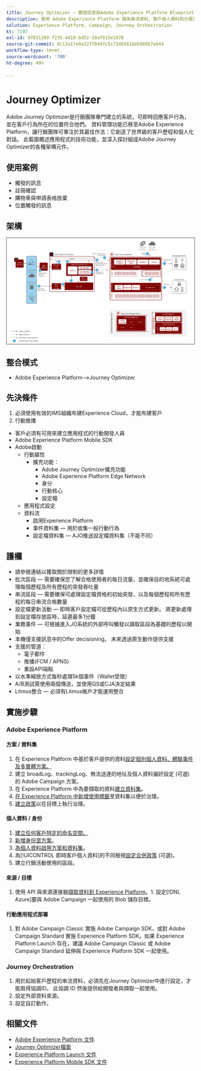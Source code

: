 ```yaml
---
title: Journey Optimizer — 觸發訊息與Adobe Experience Platform Blueprint
description: 使用 Adobe Experience Platform 做為串流資料、客戶個人資料和分眾的中心，執行觸發式訊息和體驗。
solution: Experience Platform, Campaign, Journey Orchestration
kt: 7197
exl-id: 97831309-f235-4418-bd52-28af815e1878
source-git-commit: dc13a1fe9a32f70497c5c73485618e6989b7a644
workflow-type: tm+mt
source-wordcount: '700'
ht-degree: 49%

---
```


# Journey Optimizer

Adobe Journey Optimizer是行銷團隊專門建立的系統，可即時回應客戶行為，並在客戶行為所在的位置符合他們。 資料管理功能已移至Adobe Experience Platform，讓行銷團隊可專注於其最佳作法：它創造了世界級的客戶歷程和個人化對話。  此藍圖概述應用程式的技術功能，並深入探討組成Adobe Journey Optimizer的各種架構元件。

## 使用案例

* 觸發的訊息
* 註冊確認
* 購物車與申請表格放棄
* 位置觸發的訊息

## 架構

<img src="assets/journey-optimizer.png" alt="觸發的訊息傳送與 Adobe Experience Platform Blueprint 之參考架構" style="border:1px solid #4a4a4a" />

## 整合模式

* Adobe Experience Platform—>Journey Optimizer

## 先決條件

1. 必須使用有效的IMS組織布建Experience Cloud，才能布建客戶
1. 行動推播

* 客戶必須有可用來建立應用程式的行動開發人員
* Adobe Experience Platform Mobile SDK
* Adobe啟動
   * 行動屬性
      * 擴充功能：
         * Adobe Journey Optimizer擴充功能
         * Adobe Experience Platform Edge Network
         * 身分
         * 行動核心
         * 設定檔
   * 應用程式設定
   * 資料流
      * 啟用Experience Platform
      * 事件資料集 — 用於收集一般行動行為
      * 設定檔資料集 — AJO推送設定檔資料集（不能不同）

## 護欄

* 請參閱連結以獲取關於限制的更多詳情
* 批次區段 — 需要確保您了解合格使用者的每日流量，並確保目的地系統可處理每個歷程及所有歷程的突發吞吐量
* 串流區段 — 需要確保可處理設定檔資格的初始突發，以及每個歷程和所有歷程的每日串流合格數量
* 設定檔更新活動 — 即時客戶設定檔可從歷程內以原生方式更新。  將更新處理到設定檔存放區時，延遲最多1分鐘
* 業務事件 — 可根據進入JO系統的外部呼叫觸發以讀取區段為基礎的歷程以開始
* 本機僅支援訊息中的Offer decisioning。 未來透過原生動作提供支援
* 支援的管道：
   * 電子郵件
   * 推播(FCM / APNS)
   * 重設API端點
* 以水準縮放方式每秒處理5k個事件（Wallet受限）
* A/B測試需使用兩個傳送，並使用QS或CJA決定結果
* Litmus整合 — 必須有Litmus帳戶才能運用整合

## 實施步驟

### Adobe Experience Platform

#### 方案 / 資料集

1. 在 Experience Platform 中基於客戶提供的資料[設定個別個人資料、體驗事件及多實體方案。](https://experienceleague.adobe.com/docs/platform-learn/tutorials/schemas/create-a-schema.html?lang=zh-Hant)
1. 建立 broadLog、trackingLog、無法送達的地址及個人資料偏好設定 (可選)　的 Adobe Campaign 方案。
1. 在 Experience Platform 中為要擷取的資料[建立資料集](https://experienceleague.adobe.com/docs/platform-learn/tutorials/data-ingestion/create-datasets-and-ingest-data.html?lang=zh-Hant)。
1. [在 Experience Platform 中新增使用標籤](https://experienceleague.adobe.com/docs/platform-learn/tutorials/data-governance/classify-data-using-governance-labels.html?lang=zh-Hant)至資料集以便於治理。
1. [建立政策](https://experienceleague.adobe.com/docs/platform-learn/tutorials/data-governance/create-data-usage-policies.html?lang=zh-Hant)以在目標上執行治理。

#### 個人資料 / 身份

1. [建立任何客戶特定的命名空間。](https://experienceleague.adobe.com/docs/platform-learn/tutorials/identities/label-ingest-and-verify-identity-data.html?lang=zh-Hant)
1. [新增身份至方案](https://experienceleague.adobe.com/docs/platform-learn/tutorials/identities/label-ingest-and-verify-identity-data.html)。
1. [為個人資料啟用方案和資料集](https://experienceleague.adobe.com/docs/platform-learn/tutorials/profiles/bring-data-into-the-real-time-customer-profile.html?lang=zh-Hant)。
1. 為[!UICONTROL 即時客戶個人資料]的不同檢視[設定合併政策](https://experienceleague.adobe.com/docs/platform-learn/tutorials/profiles/create-merge-policies.html?lang=zh-Hant) (可選)。
1. 建立行銷活動使用的區段。

#### 來源 / 目標

1. 使用 API 與來源連接器[擷取資料到 Experience Platform](https://experienceleague.adobe.com/?recommended=ExperiencePlatform-D-1-2020.1.dataingestion&amp;lang=zh-Hant)。1. 設定[!DNL Azure]要與 Adobe Campaign 一起使用的 Blob 儲存目標。

#### 行動應用程式部署

1. 對 Adobe Campaign Classic 實施 Adobe Campaign SDK，或對 Adobe Campaign Standard 實施 Experience Platform SDK。如果 Experience Platform Launch 存在，建議 Adobe Campaign Classic 或 Adobe Campaign Standard 延伸與 Experience Platform SDK 一起使用。


### Journey Orchestration

1. 用於起始客戶歷程的串流資料，必須先在Journey Optimizer中進行設定，才能取得協調ID。 此協調 ID 然後提供給開發者與擷取一起使用。
1. 設定外部資料來源。
1. 設定自訂動作。

## 相關文件

* [Adobe Experience Platform 文件](https://experienceleague.adobe.com/docs/experience-platform.html?lang=zh-Hant)
* [Journey Optimizer檔案](https://experienceleague.adobe.com/docs/journey-orchestration.html?lang=zh-Hant)
* [Experience Platform Launch 文件](https://experienceleague.adobe.com/docs/launch.html?lang=zh-Hant)
* [Experience Platform Mobile SDK 文件](https://experienceleague.adobe.com/docs/mobile.html?lang=zh-Hant)
